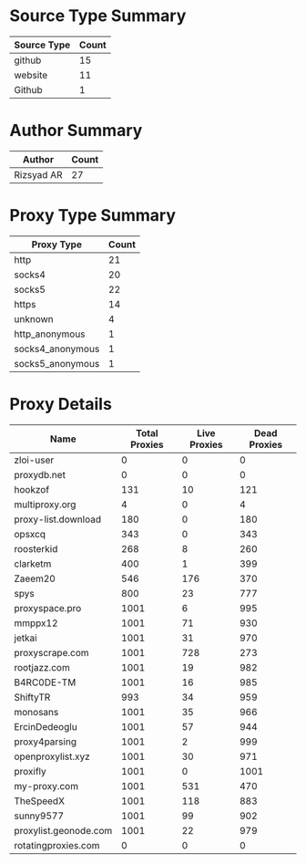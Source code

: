 # Source Type Summary

| Source Type | Count |
|-------------|-------|
| github | 15 |
| website | 11 |
| Github | 1 |


# Author Summary

| Author | Count |
|--------|-------|
| Rizsyad AR | 27 |


# Proxy Type Summary

| Proxy Type | Count |
|------------|-------|
| http | 21 |
| socks4 | 20 |
| socks5 | 22 |
| https | 14 |
| unknown | 4 |
| http_anonymous | 1 |
| socks4_anonymous | 1 |
| socks5_anonymous | 1 |


# Proxy Details

| Name | Total Proxies | Live Proxies | Dead Proxies |
|------|---------------|--------------|---------------|
| zloi-user | 0 | 0 | 0 |
| proxydb.net | 0 | 0 | 0 |
| hookzof | 131 | 10 | 121 |
| multiproxy.org | 4 | 0 | 4 |
| proxy-list.download | 180 | 0 | 180 |
| opsxcq | 343 | 0 | 343 |
| roosterkid | 268 | 8 | 260 |
| clarketm | 400 | 1 | 399 |
| Zaeem20 | 546 | 176 | 370 |
| spys | 800 | 23 | 777 |
| proxyspace.pro | 1001 | 6 | 995 |
| mmppx12 | 1001 | 71 | 930 |
| jetkai | 1001 | 31 | 970 |
| proxyscrape.com | 1001 | 728 | 273 |
| rootjazz.com | 1001 | 19 | 982 |
| B4RC0DE-TM | 1001 | 16 | 985 |
| ShiftyTR | 993 | 34 | 959 |
| monosans | 1001 | 35 | 966 |
| ErcinDedeoglu | 1001 | 57 | 944 |
| proxy4parsing | 1001 | 2 | 999 |
| openproxylist.xyz | 1001 | 30 | 971 |
| proxifly | 1001 | 0 | 1001 |
| my-proxy.com | 1001 | 531 | 470 |
| TheSpeedX | 1001 | 118 | 883 |
| sunny9577 | 1001 | 99 | 902 |
| proxylist.geonode.com | 1001 | 22 | 979 |
| rotatingproxies.com | 0 | 0 | 0 |
